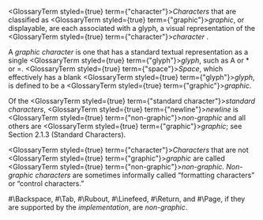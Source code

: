  



<GlossaryTerm styled={true} term={"character"}><i>Characters</i></GlossaryTerm> that are classified as <GlossaryTerm styled={true} term={"graphic"}><i>graphic</i></GlossaryTerm>, or displayable, are each associated with a glyph, a visual representation of the <GlossaryTerm styled={true} term={"character"}><i>character</i></GlossaryTerm> . 



A *graphic character* is one that has a standard textual representation as a single <GlossaryTerm styled={true} term={"glyph"}><i>glyph</i></GlossaryTerm>, such as A or \* or =. <GlossaryTerm styled={true} term={"space"}><i>Space</i></GlossaryTerm>, which effectively has a blank <GlossaryTerm styled={true} term={"glyph"}><i>glyph</i></GlossaryTerm>, is defined to be a <GlossaryTerm styled={true} term={"graphic"}><i>graphic</i></GlossaryTerm>. 



Of the <GlossaryTerm styled={true} term={"standard character"}><i>standard characters</i></GlossaryTerm>, <GlossaryTerm styled={true} term={"newline"}><i>newline</i></GlossaryTerm> is <GlossaryTerm styled={true} term={"non-graphic"}><i>non-graphic</i></GlossaryTerm> and all others are <GlossaryTerm styled={true} term={"graphic"}><i>graphic</i></GlossaryTerm>; see Section 2.1.3 (Standard Characters). 



<GlossaryTerm styled={true} term={"character"}><i>Characters</i></GlossaryTerm> that are not <GlossaryTerm styled={true} term={"graphic"}><i>graphic</i></GlossaryTerm> are called <GlossaryTerm styled={true} term={"non-graphic"}><i>non-graphic</i></GlossaryTerm>. *Non-graphic characters* are sometimes informally called “formatting characters” or “control characters.” 



#\Backspace, #\Tab, #\Rubout, #\Linefeed, #\Return, and #\Page, if they are supported by the *implementation*, are *non-graphic*. 



